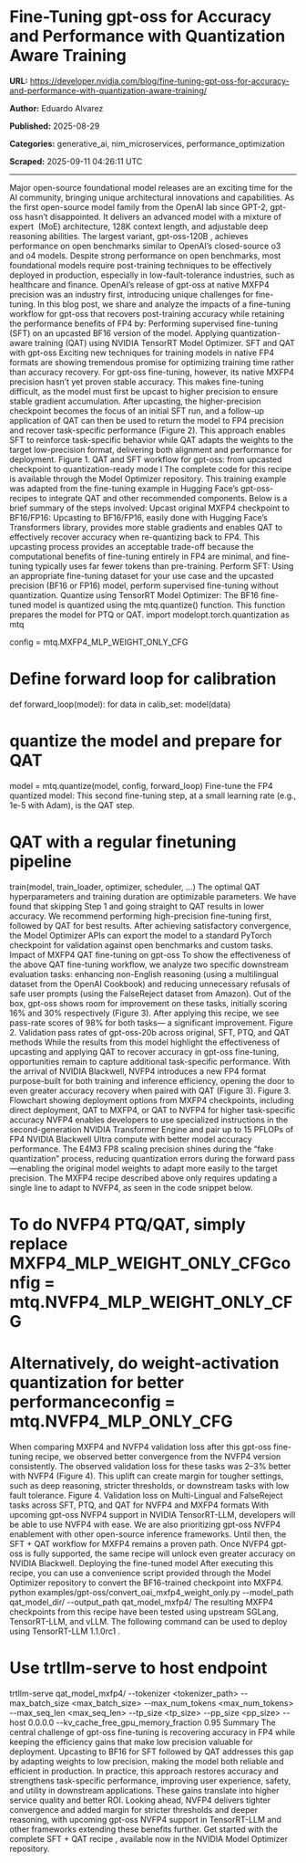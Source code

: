 # Fine-Tuning gpt-oss for Accuracy and Performance with Quantization Aware Training

**URL:** https://developer.nvidia.com/blog/fine-tuning-gpt-oss-for-accuracy-and-performance-with-quantization-aware-training/

**Author:** Eduardo Alvarez

**Published:** 2025-08-29

**Categories:** generative_ai, nim_microservices, performance_optimization

**Scraped:** 2025-09-11 04:26:11 UTC

---

Major open-source foundational model releases are an exciting time for the AI community, bringing unique architectural innovations and capabilities. As the first open-source model family from the OpenAI lab since GPT-2, gpt-oss hasn’t disappointed. It delivers an advanced model with a mixture of expert  (MoE) architecture, 128K context length, and adjustable deep reasoning abilities. The largest variant,
gpt-oss-120B
, achieves performance on open benchmarks similar to OpenAI’s closed-source o3 and o4 models.
Despite strong performance on open benchmarks, most foundational models require post-training techniques to be effectively deployed in production, especially in low-fault-tolerance industries, such as healthcare and finance. OpenAI’s release of gpt-oss at native MXFP4 precision was an industry first, introducing unique challenges for fine-tuning.
In this blog post, we share and analyze the impacts of a fine-tuning workflow for gpt-oss that recovers post-training accuracy while retaining the performance benefits of FP4 by:
Performing supervised fine-tuning (SFT) on an upcasted BF16 version of the model.
Applying quantization-aware training (QAT) using NVIDIA TensorRT Model Optimizer.
SFT and QAT with gpt-oss
Exciting new techniques for
training models in native FP4 formats
are showing tremendous promise for optimizing training time rather than accuracy recovery. For gpt-oss fine-tuning, however, its native MXFP4 precision hasn’t yet proven stable accuracy. This makes fine-tuning difficult, as the model must first be upcast to higher precision to ensure stable gradient accumulation.
After upcasting, the higher-precision checkpoint becomes the focus of an initial SFT run, and a follow-up application of QAT can then be used to return the model to FP4 precision and recover task-specific performance (Figure 2). This approach enables SFT to reinforce task-specific behavior while QAT adapts the weights to the target low-precision format, delivering both alignment and performance for deployment.
Figure 1. QAT and SFT workflow for gpt-oss: from upcasted checkpoint to quantization-ready mode
l
The complete
code
for this recipe is available through the Model Optimizer repository. This training example was adapted from the fine-tuning example in Hugging Face’s
gpt-oss-recipes
to integrate QAT and other recommended components. Below is a brief summary of the steps involved:
Upcast original MXFP4 checkpoint to BF16/FP16:
Upcasting to BF16/FP16, easily done with Hugging Face’s Transformers library, provides more stable gradients and enables QAT to effectively recover accuracy when re-quantizing back to FP4. This upcasting process provides an acceptable trade-off because the computational benefits of fine-tuning entirely in FP4 are minimal, and fine-tuning typically uses far fewer tokens than pre-training.
Perform SFT:
Using an appropriate fine-tuning dataset for your use case and the upcasted precision (BF16 or FP16) model, perform supervised fine-tuning without quantization.
Quantize using TensorRT Model Optimizer:
The BF16 fine-tuned model is quantized using the
mtq.quantize()
function. This function prepares the model for PTQ or QAT.
import modelopt.torch.quantization as mtq

config = mtq.MXFP4_MLP_WEIGHT_ONLY_CFG

# Define forward loop for calibration
def forward_loop(model):
    for data in calib_set:
        model(data)

# quantize the model and prepare for QAT
model = mtq.quantize(model, config, forward_loop)
Fine-tune the FP4 quantized model:
This second fine-tuning step, at a small learning rate (e.g., 1e-5 with Adam), is the QAT step.
# QAT with a regular finetuning pipeline
train(model, train_loader, optimizer, scheduler, ...)
The optimal QAT hyperparameters and training duration are optimizable parameters. We have found that skipping Step 1 and going straight to QAT results in lower accuracy. We recommend performing high-precision fine-tuning first, followed by QAT for best results. After achieving satisfactory convergence, the Model Optimizer APIs can export the model to a standard PyTorch checkpoint for validation against open benchmarks and custom tasks.
Impact of MXFP4 QAT fine-tuning on gpt-oss
To show the effectiveness of the above QAT fine-tuning workflow, we analyze two specific downstream evaluation tasks: enhancing non-English reasoning (using a
multilingual dataset
from the OpenAI Cookbook) and reducing unnecessary refusals of safe user prompts (using the
FalseReject dataset
from Amazon). Out of the box, gpt-oss shows room for improvement on these tasks, initially scoring 16% and 30% respectively (Figure 3). After applying this recipe, we see pass-rate scores of 98% for both tasks— a significant improvement.
Figure 2. Validation pass rates of gpt-oss-20b across original, SFT, PTQ, and QAT methods
While the results from this model highlight the effectiveness of upcasting and applying QAT to recover accuracy in gpt-oss fine-tuning, opportunities remain to capture additional task-specific performance. With the arrival of NVIDIA Blackwell,
NVFP4
introduces a new FP4 format purpose-built for both training and inference efficiency, opening the door to even greater accuracy recovery when paired with QAT (Figure 3).
Figure 3. Flowchart showing deployment options from MXFP4 checkpoints, including direct deployment, QAT to MXFP4, or QAT to NVFP4 for higher task-specific accuracy
NVFP4 enables developers to use specialized instructions in the second-generation NVIDIA Transformer Engine and pair up to 15 PFLOPs of FP4 NVIDIA Blackwell Ultra compute with better model accuracy performance. The E4M3 FP8 scaling precision shines during the “fake quantization” process, reducing quantization errors during the forward pass—enabling the original model weights to adapt more easily to the target precision. The MXFP4 recipe described above only requires updating a single line to adapt to NVFP4, as seen in the code snippet below.
# To do NVFP4 PTQ/QAT, simply replace MXFP4_MLP_WEIGHT_ONLY_CFGconfig = mtq.NVFP4_MLP_WEIGHT_ONLY_CFG
# Alternatively, do weight-activation quantization for better performanceconfig = mtq.NVFP4_MLP_ONLY_CFG
When comparing MXFP4 and NVFP4 validation loss after this gpt-oss fine-tuning recipe, we observed better convergence from the NVFP4 version consistently. The observed validation loss for these tasks was 2–3% better with NVFP4 (Figure 4). This uplift can create margin for tougher settings, such as deep reasoning, stricter thresholds, or downstream tasks with low fault tolerance.
Figure 4. Validation loss on Multi-Lingual and FalseReject tasks across SFT, PTQ, and QAT for NVFP4 and MXFP4 formats
With upcoming gpt-oss NVFP4 support in NVIDIA TensorRT-LLM, developers will be able to use NVFP4 with ease. We are also prioritizing gpt-oss NVFP4 enablement with other open-source inference frameworks. Until then, the SFT + QAT workflow for MXFP4 remains a proven path. Once NVFP4 gpt-oss is fully supported, the same recipe will unlock even greater accuracy on NVIDIA Blackwell.
Deploying the fine-tuned model
After executing this recipe, you can use a
convenience script
provided through the Model Optimizer repository to convert the BF16-trained checkpoint into MXFP4.
python examples/gpt-oss/convert_oai_mxfp4_weight_only.py --model_path qat_model_dir/ --output_path qat_model_mxfp4/
The resulting MXFP4 checkpoints from this recipe have been tested using upstream SGLang, TensorRT-LLM, and vLLM. The following command can be used to deploy using TensorRT-LLM
1.1.0rc1
.
# Use trtllm-serve to host endpoint
trtllm-serve qat_model_mxfp4/ --tokenizer <tokenizer_path> --max_batch_size <max_batch_size> --max_num_tokens <max_num_tokens> --max_seq_len <max_seq_len> --tp_size <tp_size> --pp_size <pp_size> --host 0.0.0.0 --kv_cache_free_gpu_memory_fraction 0.95
Summary
The central challenge of gpt-oss fine-tuning is recovering accuracy in FP4 while keeping the efficiency gains that make low precision valuable for deployment. Upcasting to BF16 for SFT followed by QAT addresses this gap by adapting weights to low precision, making the model both reliable and efficient in production.
In practice, this approach restores accuracy and strengthens task-specific performance, improving user experience, safety, and utility in downstream applications. These gains translate into higher service quality and better ROI. Looking ahead, NVFP4 delivers tighter convergence and added margin for stricter thresholds and deeper reasoning, with upcoming gpt-oss NVFP4 support in TensorRT-LLM and other frameworks extending these benefits further. Get started with the complete
SFT + QAT recipe
, available now in the NVIDIA Model Optimizer repository.